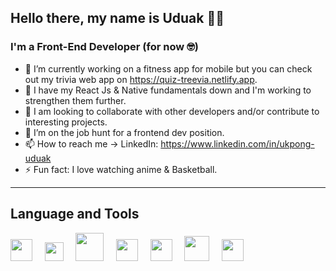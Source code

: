 ## Hello there, my name is Uduak  👋🏾

### I'm a Front-End Developer (for now 🤓)

* 🔭 I’m currently working on a fitness app for mobile but you can check out my trivia web app on https://quiz-treevia.netlify.app.
* 🌱 I have my React Js & Native fundamentals down and I'm working to strengthen them further.
* 👯 I am looking to collaborate with other developers and/or contribute to interesting projects.
* 💬 I’m on the job hunt for a frontend dev position.
* 📫 How to reach me → LinkedIn: https://www.linkedin.com/in/ukpong-uduak
* ⚡ Fun fact: I love watching anime & Basketball.


****

## Language and Tools

<img src="https://user-images.githubusercontent.com/49387957/235293338-6b95ea1e-79d6-4284-b3c2-17d43331907d.png" width="35">&nbsp;&nbsp;&nbsp;&nbsp;
<img src="https://user-images.githubusercontent.com/49387957/235292421-e3c90de3-a087-46a9-a4c7-92a4be5e17ab.png" width="30">&nbsp;&nbsp;&nbsp;&nbsp;
<img src="https://user-images.githubusercontent.com/49387957/235291676-d87f4c9c-e7dc-47fa-ae51-655e20f7ca10.png" width="45">&nbsp;&nbsp;&nbsp;&nbsp;
<img src="https://user-images.githubusercontent.com/49387957/235291918-17c45a6b-8d7d-424d-bacf-f86a4d4f8c40.png" width="35">&nbsp;&nbsp;&nbsp;&nbsp;
<img src="https://github.com/Fahleh/Portfolio-tw/assets/49387957/2b4a2c4f-67d5-4e8f-989a-1aa3b5a1da70" width="35">&nbsp;&nbsp;&nbsp;&nbsp;
<img src="https://user-images.githubusercontent.com/49387957/235292008-07f4e831-1d61-495e-8fd8-3047e4c195a5.png" width="40">&nbsp;&nbsp;&nbsp;&nbsp;
<img src="https://user-images.githubusercontent.com/49387957/235293469-74bb1515-127f-4bb8-bd74-e88d8b95e709.png" width="35">

